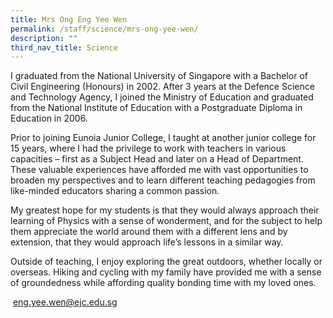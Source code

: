 ```yaml
---
title: Mrs Ong Eng Yee Wen
permalink: /staff/science/mrs-ong-yee-wen/
description: ""
third_nav_title: Science
---
```

I graduated from the National University of Singapore with a Bachelor of Civil Engineering (Honours) in 2002. After 3 years at the Defence Science and Technology Agency, I joined the Ministry of Education and graduated from the National Institute of Education with a Postgraduate Diploma in Education in 2006.

Prior to joining Eunoia Junior College, I taught at another junior college for 15 years, where I had the privilege to work with teachers in various capacities – first as a Subject Head and later on a Head of Department. These valuable experiences have afforded me with vast opportunities to broaden my perspectives and to learn different teaching pedagogies from like-minded educators sharing a common passion.

My greatest hope for my students is that they would always approach their learning of Physics with a sense of wonderment, and for the subject to help them appreciate the world around them with a different lens and by extension, that they would approach life’s lessons in a similar way.

Outside of teaching, I enjoy exploring the great outdoors, whether locally or overseas. Hiking and cycling with my family have provided me with a sense of groundedness while affording quality bonding time with my loved ones.

 [eng.yee.wen@ejc.edu.sg](mailto:eng.yee.wen@ejc.edu.sg)